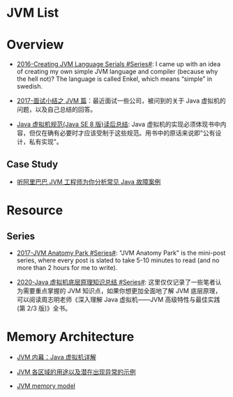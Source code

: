 # JVM List

# Overview

- [2016-Creating JVM Language Serials #Series#](http://jakubdziworski.github.io/categories.html#Enkel-ref): I came up with an idea of creating my own simple JVM language and compiler (because why the hell not)? The language is called Enkel, which means “simple” in swedish.

- [2017-面试小结之 JVM 篇](http://ginobefunny.com/post/jvm_interview_questions/)：最近面试一些公司，被问到的关于 Java 虚拟机的问题，以及自己总结的回答。

- [Java 虚拟机规范(Java SE 8 版)读后总结](http://www.jianshu.com/p/00ffffc9103c?from=timeline): Java 虚拟机的实现必须体现书中内容，但仅在确有必要时才应该受制于这些规范。用书中的原话来说即"公有设计，私有实现"。

## Case Study

- [听阿里巴巴 JVM 工程师为你分析常见 Java 故障案例](http://dbaplus.cn/news-21-173-1.html)

# Resource

## Series

- [2017-JVM Anatomy Park #Series#](http://6me.us/oa8): "JVM Anatomy Park" is the mini-post series, where every post is slated to take 5-10 minutes to read (and no more than 2 hours for me to write).

- [2020-Java 虚拟机底层原理知识总结 #Series#](https://github.com/doocs/jvm): 这里仅仅记录了一些笔者认为需要重点掌握的 JVM 知识点，如果你想更加全面地了解 JVM 底层原理，可以阅读周志明老师《深入理解 Java 虚拟机——JVM 高级特性与最佳实践(第 2/3 版)》全书。

# Memory Architecture

- [JVM 内幕：Java 虚拟机详解](http://www.importnew.com/17770.html)

- [JVM 各区域的用途以及潜在出现异常的示例](https://www.devh.net/yidongnan/blog/4v312p6ben9jnbg403tsnkvgan)

- [JVM memory model](http://coding-geek.com/jvm-memory-model/#Stack_based_architecture)
